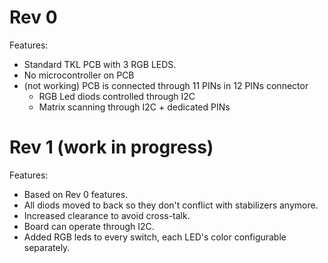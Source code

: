 # Rev 0

Features:
- Standard TKL PCB with 3 RGB LEDS.
- No microcontroller on PCB
- (not working) PCB is connected through 11 PINs in 12 PINs connector
    - RGB Led diods controlled through I2C
    - Matrix scanning through I2C + dedicated PINs

# Rev 1 (work in progress)

Features:
- Based on Rev 0 features.
- All diods moved to back so they don't conflict with stabilizers anymore.
- Increased clearance to avoid cross-talk.
- Board can operate through I2C.
- Added RGB leds to every switch, each LED's color configurable separately.